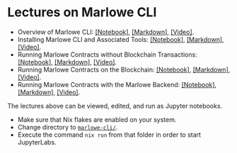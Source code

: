 # Lectures on Marlowe CLI

*   Overview of Marlowe CLI: [[Notebook]](01-marlowe-cli-overview.ipynb), [[Markdown]](01-marlowe-cli-overview.md), [[Video]](https://www.youtube.com/watch?v=lCFPTouvcE8).
*   Installing Marlowe CLI and Associated Tools: [[Notebook]](02-marlowe-cli-installation.ipynb), [[Markdown]](02-marlowe-cli-installation.md), [[Video]](https://www.youtube.com/watch?v=YeouP725Lfc).
*   Running Marlowe Contracts without Blockchain Transactions: [[Notebook]](03-marlowe-cli-abstract.ipynb), [[Markdown]](03-marlowe-cli-abstract.md), [[Video]](https://www.youtube.com/watch?v=o3m1Xz-f2Fk).
*   Running Marlowe Contracts on the Blockchain: [[Notebook]](04-marlowe-cli-concrete.ipynb), [[Markdown]](04-marlowe-cli-concrete.md), [[Video]](https://www.youtube.com/watch?v=DmF7dIKmJMo).
*   Running Marlowe Contracts with the Marlowe Backend: [[Notebook]](05-marlowe-cli-pab.ipynb), [[Markdown]](05-marlowe-cli-pab.md), [[Video]](https://www.youtube.com/watch?v=ZmZdgxz2i9A).


The lectures above can be viewed, edited, and run as Jupyter notebooks.

*  Make sure that Nix flakes are enabled on your system.
*  Change directory to [`marlowe-cli/`](..).
*  Execute the command `nix run` from that folder in order to start JupyterLabs.

